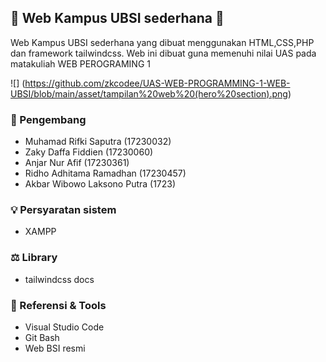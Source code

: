 ## 📝 Web Kampus UBSI sederhana 📝
Web Kampus UBSI sederhana yang dibuat menggunakan HTML,CSS,PHP dan framework tailwindcss. Web ini dibuat guna memenuhi nilai UAS pada matakuliah WEB PEROGRAMING 1

![] (https://github.com/zkcodee/UAS-WEB-PROGRAMMING-1-WEB-UBSI/blob/main/asset/tampilan%20web%20(hero%20section).png)

### 🙉 Pengembang
- Muhamad Rifki Saputra (17230032)
- Zaky Daffa Fiddien (17230060)
- Anjar Nur Afif (17230361)
- Ridho Adhitama Ramadhan (17230457)
- Akbar Wibowo Laksono Putra (1723)

### 💡 Persyaratan sistem
- XAMPP

### ⚖️ Library
- tailwindcss docs

### 🔨 Referensi & Tools
- Visual Studio Code
- Git Bash
- Web BSI resmi
